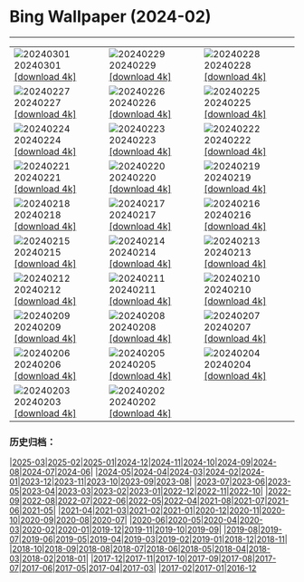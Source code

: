 # Bing Wallpaper (2024-02)
**************

<table><tr><td><img src="https://www.bing.com/th?id=OHR.LeapingSquirrel_EN-GB4552548404_1920x1080.jpg" alt="20240301"> 20240301 <a href="https://www.bing.com/th?id=OHR.LeapingSquirrel_EN-GB4552548404_UHD.jpg">[download 4k]</a></td><td><img src="https://www.bing.com/th?id=OHR.BamburghCastleUK_EN-GB3792083746_1920x1080.jpg" alt="20240229"> 20240229 <a href="https://www.bing.com/th?id=OHR.BamburghCastleUK_EN-GB3792083746_UHD.jpg">[download 4k]</a></td><td><img src="https://www.bing.com/th?id=OHR.PolarBearCubs_EN-GB3190423564_1920x1080.jpg" alt="20240228"> 20240228 <a href="https://www.bing.com/th?id=OHR.PolarBearCubs_EN-GB3190423564_UHD.jpg">[download 4k]</a></td></tr><tr><td><img src="https://www.bing.com/th?id=OHR.MtPrevostDuncan_EN-GB2658572541_1920x1080.jpg" alt="20240227"> 20240227 <a href="https://www.bing.com/th?id=OHR.MtPrevostDuncan_EN-GB2658572541_UHD.jpg">[download 4k]</a></td><td><img src="https://www.bing.com/th?id=OHR.ModicaItaly_EN-GB1957642559_1920x1080.jpg" alt="20240226"> 20240226 <a href="https://www.bing.com/th?id=OHR.ModicaItaly_EN-GB1957642559_UHD.jpg">[download 4k]</a></td><td><img src="https://www.bing.com/th?id=OHR.AlmondBloom_EN-GB1597354160_1920x1080.jpg" alt="20240225"> 20240225 <a href="https://www.bing.com/th?id=OHR.AlmondBloom_EN-GB1597354160_UHD.jpg">[download 4k]</a></td></tr><tr><td><img src="https://www.bing.com/th?id=OHR.HaghartsinMonastery_EN-GB1207846096_1920x1080.jpg" alt="20240224"> 20240224 <a href="https://www.bing.com/th?id=OHR.HaghartsinMonastery_EN-GB1207846096_UHD.jpg">[download 4k]</a></td><td><img src="https://www.bing.com/th?id=OHR.BrightonBoxes_EN-GB5915440281_1920x1080.jpg" alt="20240223"> 20240223 <a href="https://www.bing.com/th?id=OHR.BrightonBoxes_EN-GB5915440281_UHD.jpg">[download 4k]</a></td><td><img src="https://www.bing.com/th?id=OHR.YosemiteFirefall_EN-GB3012383425_1920x1080.jpg" alt="20240222"> 20240222 <a href="https://www.bing.com/th?id=OHR.YosemiteFirefall_EN-GB3012383425_UHD.jpg">[download 4k]</a></td></tr><tr><td><img src="https://www.bing.com/th?id=OHR.PeakDistrictNP_EN-GB0353580996_1920x1080.jpg" alt="20240221"> 20240221 <a href="https://www.bing.com/th?id=OHR.PeakDistrictNP_EN-GB0353580996_UHD.jpg">[download 4k]</a></td><td><img src="https://www.bing.com/th?id=OHR.CarnavalTenerife_EN-GB7377141712_1920x1080.jpg" alt="20240220"> 20240220 <a href="https://www.bing.com/th?id=OHR.CarnavalTenerife_EN-GB7377141712_UHD.jpg">[download 4k]</a></td><td><img src="https://www.bing.com/th?id=OHR.DominicaWhales_EN-GB4669286045_1920x1080.jpg" alt="20240219"> 20240219 <a href="https://www.bing.com/th?id=OHR.DominicaWhales_EN-GB4669286045_UHD.jpg">[download 4k]</a></td></tr><tr><td><img src="https://www.bing.com/th?id=OHR.WhitbyAbbeyJorvik_EN-GB4161898215_1920x1080.jpg" alt="20240218"> 20240218 <a href="https://www.bing.com/th?id=OHR.WhitbyAbbeyJorvik_EN-GB4161898215_UHD.jpg">[download 4k]</a></td><td><img src="https://www.bing.com/th?id=OHR.BackyardBird_EN-GB7177541567_1920x1080.jpg" alt="20240217"> 20240217 <a href="https://www.bing.com/th?id=OHR.BackyardBird_EN-GB7177541567_UHD.jpg">[download 4k]</a></td><td><img src="https://www.bing.com/th?id=OHR.HippopotamusDay_EN-GB3159174291_1920x1080.jpg" alt="20240216"> 20240216 <a href="https://www.bing.com/th?id=OHR.HippopotamusDay_EN-GB3159174291_UHD.jpg">[download 4k]</a></td></tr><tr><td><img src="https://www.bing.com/th?id=OHR.BowingCrane_EN-GB2663827319_1920x1080.jpg" alt="20240215"> 20240215 <a href="https://www.bing.com/th?id=OHR.BowingCrane_EN-GB2663827319_UHD.jpg">[download 4k]</a></td><td><img src="https://www.bing.com/th?id=OHR.MarignyBeads_EN-GB6455478514_1920x1080.jpg" alt="20240214"> 20240214 <a href="https://www.bing.com/th?id=OHR.MarignyBeads_EN-GB6455478514_UHD.jpg">[download 4k]</a></td><td><img src="https://www.bing.com/th?id=OHR.GiantTortoise_EN-GB9626304730_1920x1080.jpg" alt="20240213"> 20240213 <a href="https://www.bing.com/th?id=OHR.GiantTortoise_EN-GB9626304730_UHD.jpg">[download 4k]</a></td></tr><tr><td><img src="https://www.bing.com/th?id=OHR.FolegandrosGreece_EN-GB7117617499_1920x1080.jpg" alt="20240212"> 20240212 <a href="https://www.bing.com/th?id=OHR.FolegandrosGreece_EN-GB7117617499_UHD.jpg">[download 4k]</a></td><td><img src="https://www.bing.com/th?id=OHR.DarkSkiesFestivalUK_EN-GB6799040204_1920x1080.jpg" alt="20240211"> 20240211 <a href="https://www.bing.com/th?id=OHR.DarkSkiesFestivalUK_EN-GB6799040204_UHD.jpg">[download 4k]</a></td><td><img src="https://www.bing.com/th?id=OHR.PegadungRocks_EN-GB6159819116_1920x1080.jpg" alt="20240210"> 20240210 <a href="https://www.bing.com/th?id=OHR.PegadungRocks_EN-GB6159819116_UHD.jpg">[download 4k]</a></td></tr><tr><td><img src="https://www.bing.com/th?id=OHR.MtHoodOregon_EN-GB3166689282_1920x1080.jpg" alt="20240209"> 20240209 <a href="https://www.bing.com/th?id=OHR.MtHoodOregon_EN-GB3166689282_UHD.jpg">[download 4k]</a></td><td><img src="https://www.bing.com/th?id=OHR.StJamesPool_EN-GB2890656111_1920x1080.jpg" alt="20240208"> 20240208 <a href="https://www.bing.com/th?id=OHR.StJamesPool_EN-GB2890656111_UHD.jpg">[download 4k]</a></td><td><img src="https://www.bing.com/th?id=OHR.LakeTahoeRock_EN-GB2276440186_1920x1080.jpg" alt="20240207"> 20240207 <a href="https://www.bing.com/th?id=OHR.LakeTahoeRock_EN-GB2276440186_UHD.jpg">[download 4k]</a></td></tr><tr><td><img src="https://www.bing.com/th?id=OHR.HawkOwl_EN-GB0033020646_1920x1080.jpg" alt="20240206"> 20240206 <a href="https://www.bing.com/th?id=OHR.HawkOwl_EN-GB0033020646_UHD.jpg">[download 4k]</a></td><td><img src="https://www.bing.com/th?id=OHR.DevetashkaCave_EN-GB0187525185_1920x1080.jpg" alt="20240205"> 20240205 <a href="https://www.bing.com/th?id=OHR.DevetashkaCave_EN-GB0187525185_UHD.jpg">[download 4k]</a></td><td><img src="https://www.bing.com/th?id=OHR.VeniceCarnival_EN-GB9928247347_1920x1080.jpg" alt="20240204"> 20240204 <a href="https://www.bing.com/th?id=OHR.VeniceCarnival_EN-GB9928247347_UHD.jpg">[download 4k]</a></td></tr><tr><td><img src="https://www.bing.com/th?id=OHR.SixNationsStartUK_EN-GB9311975661_1920x1080.jpg" alt="20240203"> 20240203 <a href="https://www.bing.com/th?id=OHR.SixNationsStartUK_EN-GB9311975661_UHD.jpg">[download 4k]</a></td><td><img src="https://www.bing.com/th?id=OHR.HalbinselJasmund_EN-GB9035766828_1920x1080.jpg" alt="20240202"> 20240202 <a href="https://www.bing.com/th?id=OHR.HalbinselJasmund_EN-GB9035766828_UHD.jpg">[download 4k]</a></td><td></td></tr></table>

### 历史归档：

|[2025-03](/../2025-03/2025-03.md)|[2025-02](/../2025-02/2025-02.md)|[2025-01](/../2025-01/2025-01.md)|[2024-12](/../2024-12/2024-12.md)|[2024-11](/../2024-11/2024-11.md)|[2024-10](/../2024-10/2024-10.md)|[2024-09](/../2024-09/2024-09.md)|[2024-08](/../2024-08/2024-08.md)|[2024-07](/../2024-07/2024-07.md)|[2024-06](/../2024-06/2024-06.md)|
|[2024-05](/../2024-05/2024-05.md)|[2024-04](/../2024-04/2024-04.md)|[2024-03](/../2024-03/2024-03.md)|[2024-02](/2024-02.md)|[2024-01](/../2024-01/2024-01.md)|[2023-12](/../2023-12/2023-12.md)|[2023-11](/../2023-11/2023-11.md)|[2023-10](/../2023-10/2023-10.md)|[2023-09](/../2023-09/2023-09.md)|[2023-08](/../2023-08/2023-08.md)|
|[2023-07](/../2023-07/2023-07.md)|[2023-06](/../2023-06/2023-06.md)|[2023-05](/../2023-05/2023-05.md)|[2023-04](/../2023-04/2023-04.md)|[2023-03](/../2023-03/2023-03.md)|[2023-02](/../2023-02/2023-02.md)|[2023-01](/../2023-01/2023-01.md)|[2022-12](/../2022-12/2022-12.md)|[2022-11](/../2022-11/2022-11.md)|[2022-10](/../2022-10/2022-10.md)|
|[2022-09](/../2022-09/2022-09.md)|[2022-08](/../2022-08/2022-08.md)|[2022-07](/../2022-07/2022-07.md)|[2022-06](/../2022-06/2022-06.md)|[2022-05](/../2022-05/2022-05.md)|[2022-04](/../2022-04/2022-04.md)|[2021-08](/../2021-08/2021-08.md)|[2021-07](/../2021-07/2021-07.md)|[2021-06](/../2021-06/2021-06.md)|[2021-05](/../2021-05/2021-05.md)|
|[2021-04](/../2021-04/2021-04.md)|[2021-03](/../2021-03/2021-03.md)|[2021-02](/../2021-02/2021-02.md)|[2021-01](/../2021-01/2021-01.md)|[2020-12](/../2020-12/2020-12.md)|[2020-11](/../2020-11/2020-11.md)|[2020-10](/../2020-10/2020-10.md)|[2020-09](/../2020-09/2020-09.md)|[2020-08](/../2020-08/2020-08.md)|[2020-07](/../2020-07/2020-07.md)|
|[2020-06](/../2020-06/2020-06.md)|[2020-05](/../2020-05/2020-05.md)|[2020-04](/../2020-04/2020-04.md)|[2020-03](/../2020-03/2020-03.md)|[2020-02](/../2020-02/2020-02.md)|[2020-01](/../2020-01/2020-01.md)|[2019-12](/../2019-12/2019-12.md)|[2019-11](/../2019-11/2019-11.md)|[2019-10](/../2019-10/2019-10.md)|[2019-09](/../2019-09/2019-09.md)|
|[2019-08](/../2019-08/2019-08.md)|[2019-07](/../2019-07/2019-07.md)|[2019-06](/../2019-06/2019-06.md)|[2019-05](/../2019-05/2019-05.md)|[2019-04](/../2019-04/2019-04.md)|[2019-03](/../2019-03/2019-03.md)|[2019-02](/../2019-02/2019-02.md)|[2019-01](/../2019-01/2019-01.md)|[2018-12](/../2018-12/2018-12.md)|[2018-11](/../2018-11/2018-11.md)|
|[2018-10](/../2018-10/2018-10.md)|[2018-09](/../2018-09/2018-09.md)|[2018-08](/../2018-08/2018-08.md)|[2018-07](/../2018-07/2018-07.md)|[2018-06](/../2018-06/2018-06.md)|[2018-05](/../2018-05/2018-05.md)|[2018-04](/../2018-04/2018-04.md)|[2018-03](/../2018-03/2018-03.md)|[2018-02](/../2018-02/2018-02.md)|[2018-01](/../2018-01/2018-01.md)|
|[2017-12](/../2017-12/2017-12.md)|[2017-11](/../2017-11/2017-11.md)|[2017-10](/../2017-10/2017-10.md)|[2017-09](/../2017-09/2017-09.md)|[2017-08](/../2017-08/2017-08.md)|[2017-07](/../2017-07/2017-07.md)|[2017-06](/../2017-06/2017-06.md)|[2017-05](/../2017-05/2017-05.md)|[2017-04](/../2017-04/2017-04.md)|[2017-03](/../2017-03/2017-03.md)|
|[2017-02](/../2017-02/2017-02.md)|[2017-01](/../2017-01/2017-01.md)|[2016-12](/../2016-12/2016-12.md)